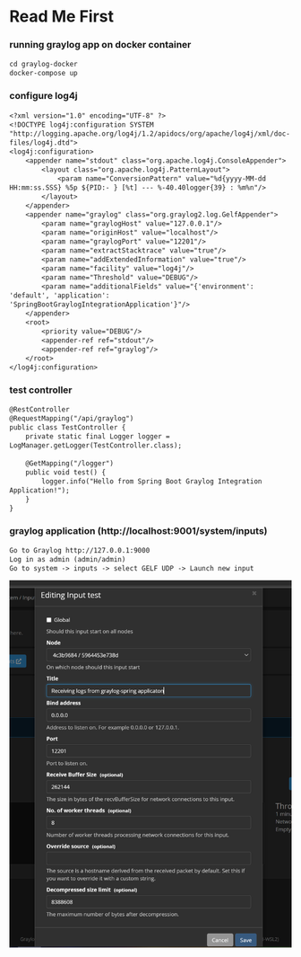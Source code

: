 # Read Me First

### running graylog app on docker container
```
cd graylog-docker
docker-compose up
```

### configure log4j
```
<?xml version="1.0" encoding="UTF-8" ?>
<!DOCTYPE log4j:configuration SYSTEM "http://logging.apache.org/log4j/1.2/apidocs/org/apache/log4j/xml/doc-files/log4j.dtd">
<log4j:configuration>
    <appender name="stdout" class="org.apache.log4j.ConsoleAppender">
        <layout class="org.apache.log4j.PatternLayout">
            <param name="ConversionPattern" value="%d{yyyy-MM-dd HH:mm:ss.SSS} %5p ${PID:- } [%t] --- %-40.40logger{39} : %m%n"/>
        </layout>
    </appender>
    <appender name="graylog" class="org.graylog2.log.GelfAppender">
        <param name="graylogHost" value="127.0.0.1"/>
        <param name="originHost" value="localhost"/>
        <param name="graylogPort" value="12201"/>
        <param name="extractStacktrace" value="true"/>
        <param name="addExtendedInformation" value="true"/>
        <param name="facility" value="log4j"/>
        <param name="Threshold" value="DEBUG"/>
        <param name="additionalFields" value="{'environment': 'default', 'application': 'SpringBootGraylogIntegrationApplication'}"/>
    </appender>
    <root>
        <priority value="DEBUG"/>
        <appender-ref ref="stdout"/>
        <appender-ref ref="graylog"/>
    </root>
</log4j:configuration>
```
### test controller
```
@RestController
@RequestMapping("/api/graylog")
public class TestController {
    private static final Logger logger = LogManager.getLogger(TestController.class);

    @GetMapping("/logger")
    public void test() {
        logger.info("Hello from Spring Boot Graylog Integration Application!");
    }
}
```
### graylog application (http://localhost:9001/system/inputs)
```
Go to Graylog http://127.0.0.1:9000
Log in as admin (admin/admin)
Go to system -> inputs -> select GELF UDP -> Launch new input
```
![Screenshot](https://github.com/OzgurAkinci/spring-boot-graylog-integration/blob/master/git_resources/GelfInputGit.png?raw=true)
